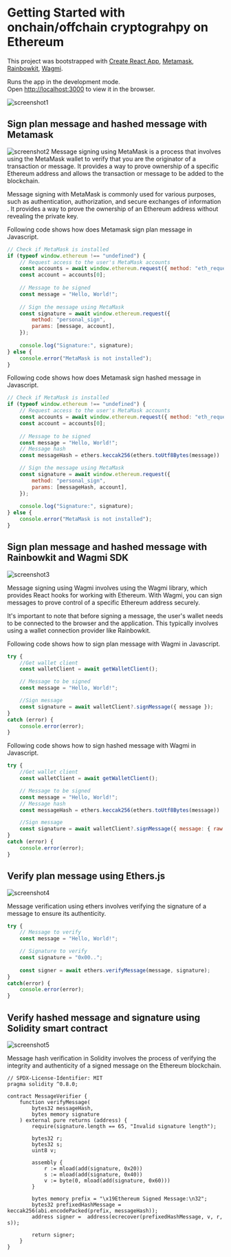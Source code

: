 # Getting Started with onchain/offchain cryptograhpy on Ethereum

This project was bootstrapped with [Create React App](https://github.com/facebook/create-react-app), [Metamask](https://docs.metamask.io), [Rainbowkit](https://www.rainbowkit.com/docs/introduction), [Wagmi](https://wagmi.sh).


Runs the app in the development mode.\
Open [http://localhost:3000](http://localhost:3000) to view it in the browser.

![screenshot1](./src/assets/screenshot_1.png)

## Sign plan message and hashed message with Metamask

![screenshot2](./src/assets/screenshot_2.png)
Message signing using MetaMask is a process that involves using the MetaMask wallet to verify that you are the originator of a transaction or message. It provides a way to prove ownership of a specific Ethereum address and allows the transaction or message to be added to the blockchain.

Message signing with MetaMask is commonly used for various purposes, such as authentication, authorization, and secure exchanges of information . It provides a way to prove the ownership of an Ethereum address without revealing the private key.

Following code shows how does Metamask sign plan message in Javascript.
```javascript
// Check if MetaMask is installed
if (typeof window.ethereum !== "undefined") {
    // Request access to the user's MetaMask accounts
    const accounts = await window.ethereum.request({ method: "eth_requestAccounts" });
    const account = accounts[0];
    
    // Message to be signed
    const message = "Hello, World!";
    
    // Sign the message using MetaMask
    const signature = await window.ethereum.request({
        method: "personal_sign",
        params: [message, account],
    });
    
    console.log("Signature:", signature);
} else {
    console.error("MetaMask is not installed");
}
```

Following code shows how does Metamask sign hashed message in Javascript.
```javascript
// Check if MetaMask is installed
if (typeof window.ethereum !== "undefined") {
    // Request access to the user's MetaMask accounts
    const accounts = await window.ethereum.request({ method: "eth_requestAccounts" });
    const account = accounts[0];
    
    // Message to be signed
    const message = "Hello, World!";
    // Message hash
    const messageHash = ethers.keccak256(ethers.toUtf8Bytes(message))

    // Sign the message using MetaMask
    const signature = await window.ethereum.request({
        method: "personal_sign",
        params: [messageHash, account],
    });
    
    console.log("Signature:", signature);
} else {
    console.error("MetaMask is not installed");
}
```

## Sign plan message and hashed message with Rainbowkit and Wagmi SDK

![screenshot3](./src/assets/screenshot_3.png)

Message signing using Wagmi involves using the Wagmi library, which provides React hooks for working with Ethereum. With Wagmi, you can sign messages to prove control of a specific Ethereum address securely.

It's important to note that before signing a message, the user's wallet needs to be connected to the browser and the application. This typically involves using a wallet connection provider like Rainbowkit.

Following code shows how to sign plan message with Wagmi in Javascript.

```javascript
try {
    //Get wallet client
    const walletClient = await getWalletClient();

    // Message to be signed
    const message = "Hello, World!";

    //Sign message 
    const signature = await walletClient?.signMessage({ message });                                        
}
catch (error) {
    console.error(error);
}
```

Following code shows how to sign hashed message with Wagmi in Javascript.

```javascript
try {
    //Get wallet client
    const walletClient = await getWalletClient();

    // Message to be signed
    const message = "Hello, World!";
    // Message hash
    const messageHash = ethers.keccak256(ethers.toUtf8Bytes(message))

    //Sign message 
    const signature = await walletClient?.signMessage({ message: { raw: messageHash } });    
}
catch (error) {
    console.error(error);
}
```

## Verify plan message using Ethers.js

![screenshot4](./src/assets/screenshot_4.png)

Message verification using ethers involves verifying the signature of a message to ensure its authenticity.

```javascript
try {
    // Message to verify
    const message = "Hello, World!";

    // Signature to verify
    const signature = "0x00..";
      
    const signer = await ethers.verifyMessage(message, signature);                                        
}
catch(error) {
    console.error(error);
}
```

## Verify hashed message and signature using Solidity smart contract

![screenshot5](./src/assets/screenshot_5.png)

Message hash verification in Solidity involves the process of verifying the integrity and authenticity of a signed message on the Ethereum blockchain.

```solidity
// SPDX-License-Identifier: MIT
pragma solidity ^0.8.0;

contract MessageVerifier {
    function verifyMessage(
        bytes32 messageHash,
        bytes memory signature
    ) external pure returns (address) {
        require(signature.length == 65, "Invalid signature length");

        bytes32 r;
        bytes32 s;
        uint8 v;

        assembly {
            r := mload(add(signature, 0x20))
            s := mload(add(signature, 0x40))
            v := byte(0, mload(add(signature, 0x60)))
        }

        bytes memory prefix = "\x19Ethereum Signed Message:\n32";
        bytes32 prefixedHashMessage = keccak256(abi.encodePacked(prefix, messageHash));
        address signer =  address(ecrecover(prefixedHashMessage, v, r, s));

        return signer;
    }
}
```